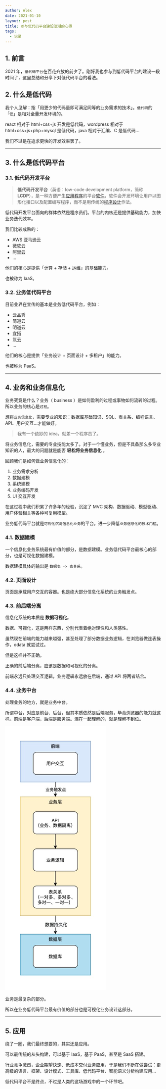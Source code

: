 ```yaml
---
author: Alex
date: 2021-01-10
layout: post
title: 参与低代码平台建设浪潮的心得
tags:
  - 记录
---
```


## 1. 前言

2021 年，`低代码平台`在百花齐放的前夕了。刚好我也参与到低代码平台的建设一段时间了，这里总结和分享下对低代码平台的看法。

## 2. 什么是低代码

我个人见解：指「用更少的代码量即可满足同等的业务需求的技术」。`低代码`的「`低`」是相对全量开发环境的。

react 相对于 html+css+js 开发是低代码，wordpress 相对于 html+css+js+php+mysql 是低代码，java 相对于汇编、C 是低代码...

我们不过是在追求更快的开发效率罢了。

---

## 3. 什么是低代码平台

### 3.1. 低代码开发平台

> **低代码开发平台**（英语：low-code development platform，简称**LCDP**），是一种方便产生[应用程序](https://zh.wikipedia.org/wiki/应用程序)的平台[软件](https://zh.wikipedia.org/wiki/软件)，软件会开发环境让用户以图形化接口以及配置编写程序，而不是用传统的[程序设计](https://zh.wikipedia.org/wiki/程序设计)作法。

低代码开发平台面向的群体依然是程序员们。平台的内核还是提供基础能力，加快业务迭代效率。

我们比较成熟的：

- AWS 亚马逊云
- 微软云
- 阿里云
- ...

他们的核心是提供「计算 + 存储 + 运维」的基础能力。

也被称为 IaaS。

### 3.2. 业务低代码平台

目前业界在宣传的基本是业务低代码平台，例如：

- 云品秀
- 简道云
- 明道云
- 宜搭
- 氚云
- ...

他们的核心是提供「业务设计 + 页面设计 + 多租户」的能力。

也被称为 PaaS。

---

## 4. 业务和业务信息化

业务究竟是什么？业务（ business ）是如何盈利的过程或事物如何流转的过程。所以业务的核心是`过程`。

想将`业务信息化`，需要专业的知识：数据库基础知识、SQL、表关系、编程语言、API、用户交互...才能做好。

> 我有一个绝妙的 idea，就差一个程序员了。

将业务信息化，需要的专业技能太多了。对于一个懂业务，但是不具备那么多专业知识的人，最大的问题就是能否 __轻松将业务信息化__ 。

回顾我们是如何做业务信息化的：

1. 业务需求分析
2. 数据建模
3. 系统建模
4. 业务编码开发
5. UI 交互开发

在这过程中我们积累了许多年的经验，沉淀了 MVC 架构、数据驱动、模型驱动、用户体验相关等各种可复用模型。

业务低代码平台就是`可视化沉淀信息化业务`的平台，进一步降低`业务信息化的技术门槛`。

### 4.1. 数据建模

一个信息化业务系统最有价值的部分，是数据建模。业务低代码平台最核心的部分，也是可视化数据建模。

数据建模具体的输出是 `数据表 -> 表关系`。

### 4.2. 页面设计

页面是承载用户交互的容器。也是绝大部分信息化系统的业务触发点。

### 4.3. 前后端分离

信息化系统的本质是 __数据可视化__。

数据、可视化，这是两样东西，分别代表着绝对理性和人类感性。

虽然现在前端的能力越来越强，甚至处理了部分数据业务逻辑，在浏览器做连表操作，odata 就尝试过。

但是这样并不正确。

正确的前后端分离，应该是数据和可视化的分离。

前端永远只处理交互逻辑，业务逻辑永远放在后端，通过 API 将两者结合。

### 4.4. 业务中台

处理业务的地方，就是业务中台。

所谓中台，对应是前台、后台，但其本质依然是后端服务，毕竟浏览器的能力就这样。前端是客户端，后端是服务端。混在一起理解的，就是理解不到位。

![](../../assets/other/前后端分离.jpg)

业务是最复杂的部分。

所以在业务低代码平台最有价值的部分也是可视化业务设计这部分。

---

## 5. 应用

绕了一圈，我们最终想要的，其实还是应用。

可以最传统的从头构建，可以基于 IaaS，基于 PaaS，甚至是 SaaS 搭建。

行业竞争激烈，企业期望快速、低成本交付业务应用，于是我们不断在做尝试：更高级的语言、框架、设计模式、工具库、低代码平台、智能语义分析构建应用...

低代码平台不是终点，不过是人类的这场游戏中的一个环节吧。

<!-- ## 5. 业务低代码平台本身的技术方案

上面讨论的都是低代码平台是什么，以及存在的意义，现在来探讨下，业务低代码平台本身的技术方案。

聪明的程序员老哥们一般都会想到 2 种方案来实现：

1. DSL 流派
2. 代码生成流派

这里并不展开讨论哪种流派更好，我只直接说结果：我们选择了走「代码生成流派」。我们在做业务低代码平台方案的时候，尝试走过一段 DSL 流派的路，最终某些原因还是将方向转向了代码生成流派。

这里不得不思考以下几个关键问题：

1. 业务是无限可能，如何能设计无限承载业务的系统机制？
2. 新业务的开发，如何确保应用的可扩展与可维护？

我们的答案是，如何通过程序员的手开发的业务代码，我们便如何生成业务代码。也就是说，我们的业务低代码平台，是赋予不太会写代码的、但是又熟悉业务的人员，快速生成与资深程序员老哥的手写出来的业务代码一样的能力的平台。

我们依然遵循着技术发展的规律：降低技术门槛、提高业务迭代效率。

## 6. 低代码的未来

换一个提问方式可能会友好一些：技术的未来。

技术的未来是没有代码吗？并不是。技术的未来一定是通过很简单的语言描述，即可将系统与现实业务打通。例如我通过一段人类的语言描述：“我想要一个电网网站，包含xxx功能....”，有一个通用的平台，将我这段话直接转换成我想要的直接可以使用的系统，这就是技术的未来。

目前有很多平台打着 0 代码的旗号，宣传着他们的技术多厉害，在我看来基本上是骗子。因为「代码」本身只是一段功能描述，如果将「代码」换成「语言」，那么大众也许更容易接受。0 代码，就是 0 语言，也许等到脑机实现的一天，或者我们的意识都上传到系统的一天。我争取活到那个时候吧。

好了，最后谢谢你看到这里😊。 -->
